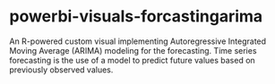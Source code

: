 # powerbi-visuals-forcastingarima
An R-powered custom visual implementing Autoregressive Integrated Moving Average (ARIMA) modeling for the forecasting. Time series forecasting is the use of a model to predict future values based on previously observed values.
